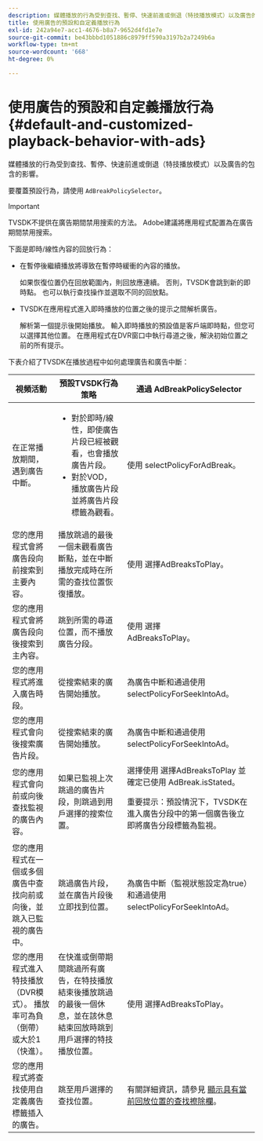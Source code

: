 ```yaml
---
description: 媒體播放的行為受到查找、暫停、快速前進或倒退（特技播放模式）以及廣告的包含的影響。
title: 使用廣告的預設和自定義播放行為
exl-id: 242a94e7-acc1-4676-b8a7-9652d4fd1e7e
source-git-commit: be43bbbd1051886c8979ff590a3197b2a7249b6a
workflow-type: tm+mt
source-wordcount: '668'
ht-degree: 0%

---
```


# 使用廣告的預設和自定義播放行為 {#default-and-customized-playback-behavior-with-ads}

媒體播放的行為受到查找、暫停、快速前進或倒退（特技播放模式）以及廣告的包含的影響。

要覆蓋預設行為，請使用 `AdBreakPolicySelector`。

>[!IMPORTANT]
>
>TVSDK不提供在廣告期間禁用搜索的方法。 Adobe建議將應用程式配置為在廣告期間禁用搜索。

下面是即時/線性內容的回放行為：

* 在暫停後繼續播放將導致在暫停時緩衝的內容的播放。

   如果恢復位置仍在回放範圍內，則回放應連續。 否則，TVSDK會跳到新的即時點。 也可以執行查找操作並選取不同的回放點。
* TVSDK在應用程式進入即時播放的位置之後的提示之間解析廣告。

   解析第一個提示後開始播放。 輸入即時播放的預設值是客戶端即時點，但您可以選擇其他位置。 在應用程式在DVR窗口中執行尋道之後，解決初始位置之前的所有提示。

下表介紹了TVSDK在播放過程中如何處理廣告和廣告中斷：

<table id="table_466538B1C2A646B89EB4F9AA111203BE"> 
 <thead> 
  <tr> 
   <th colname="col1" class="entry"> 視頻活動 </th> 
   <th colname="col2" class="entry"> 預設TVSDK行為策略 </th> 
   <th colname="col3" class="entry">通過 <span class="codeph"> AdBreakPolicySelector </span> </th> 
  </tr>
 </thead>
 <tbody> 
  <tr> 
   <td colname="col1"> 在正常播放期間，遇到廣告中斷。 </td> 
   <td colname="col2"> 
    <ul id="ul_10D2638676EA4ADDA718E61BD4FDC1D2"> 
     <li id="li_D5CC30F063934C738971E2E8AF00C137"> 對於即時/線性，即使廣告片段已經被觀看，也會播放廣告片段。 </li> 
     <li id="li_D962C0938DA74186AE99D117E5A74E38">對於VOD，播放廣告片段並將廣告片段標籤為觀看。 </li> 
    </ul> </td> 
   <td colname="col3">使用 <span class="codeph"> selectPolicyForAdBreak</span>。 </td> 
  </tr> 
  <tr> 
   <td colname="col1"> 您的應用程式會將廣告段向前搜索到主要內容。 </td> 
   <td colname="col2"> 播放跳過的最後一個未觀看廣告斷點，並在中斷播放完成時在所需的查找位置恢復播放。 </td> 
   <td colname="col3">使用 <span class="codeph"> 選擇AdBreaksToPlay</span>。 </td> 
  </tr> 
  <tr> 
   <td colname="col1"> 您的應用程式會將廣告段向後搜索到主內容。 </td> 
   <td colname="col2"> 跳到所需的尋道位置，而不播放廣告分段。 </td> 
   <td colname="col3">使用 <span class="codeph"> 選擇AdBreaksToPlay</span>。                      </td> 
  </tr> 
  <tr> 
   <td colname="col1"> 您的應用程式將進入廣告時段。 </td> 
   <td colname="col2"> 從搜索結束的廣告開始播放。 </td> 
   <td colname="col3">為廣告中斷和通過使用 <span class="codeph"> selectPolicyForSeekIntoAd</span>。 </td> 
  </tr> 
  <tr> 
   <td colname="col1"> 您的應用程式會向後搜索廣告片段。 </td> 
   <td colname="col2"> 從搜索結束的廣告開始播放。 </td> 
   <td colname="col3">為廣告中斷和通過使用 <span class="codeph"> selectPolicyForSeekIntoAd</span>。 </td> 
  </tr> 
  <tr> 
   <td colname="col1"> 您的應用程式會向前或向後查找監視的廣告內容。 </td> 
   <td colname="col2"> 如果已監視上次跳過的廣告片段，則跳過到用戶選擇的搜索位置。 </td> 
   <td colname="col3">選擇使用 <span class="codeph"> 選擇AdBreaksToPlay</span> 並確定已使用 <span class="codeph"> AdBreak.isStated</span>。 <p>重要提示：預設情況下，TVSDK在進入廣告分段中的第一個廣告後立即將廣告分段標籤為監視。 </p> </td> 
  </tr> 
  <tr> 
   <td colname="col1"> 您的應用程式在一個或多個廣告中查找向前或向後，並跳入已監視的廣告中。 </td> 
   <td colname="col2"> 跳過廣告片段，並在廣告片段後立即找到位置。 </td> 
   <td colname="col3">為廣告中斷（監視狀態設定為true）和通過使用 <span class="codeph"> selectPolicyForSeekIntoAd</span>。 </td> 
  </tr> 
  <tr> 
   <td colname="col1"> 您的應用程式進入特技播放（DVR模式）。 播放率可為負（倒帶）或大於1（快進）。 </td> 
   <td colname="col2"> 在快進或倒帶期間跳過所有廣告，在特技播放結束後播放跳過的最後一個休息，並在該休息結束回放時跳到用戶選擇的特技播放位置。 </td> 
   <td colname="col3">使用 <span class="codeph"> 選擇AdBreaksToPlay</span>。 </td> 
  </tr> 
  <tr> 
   <td colname="col1"> 您的應用程式將查找使用自定義廣告標籤插入的廣告。 </td> 
   <td colname="col2"> 跳至用戶選擇的查找位置。 </td> 
   <td colname="col3">有關詳細資訊，請參見 <a href="../../tvsdk-1.4-for-android/ui-configure/android-1.4-ui-seek-scrub-bar-display.md">顯示具有當前回放位置的查找擦除欄</a>。 </td> 
  </tr> 
 </tbody> 
</table>

